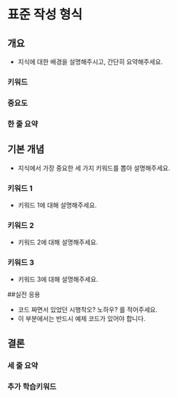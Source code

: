 # 표준 작성 형식

## 개요

* 지식에 대한 배경을 설명해주시고, 간단히 요약해주세요.

### 키워드

### 중요도

### 한 줄 요약



## 기본 개념

* 지식에서 가장 중요한 세 가지 키워드를 뽑아 설명해주세요.

### 키워드 1

* 키워드 1에 대해 설명해주세요.

### 키워드 2

* 키워드 2에 대해 설명해주세요.

### 키워드 3

* 키워드 3에 대해 설명해주세요.

##실전 응용

* 코드 짜면서 있었던 시행착오? 노하우? 를 적어주세요.
* 이 부분에서는 반드시 예제 코드가 있어야 합니다.



## 결론

### 세 줄 요약

### 추가 학습키워드
